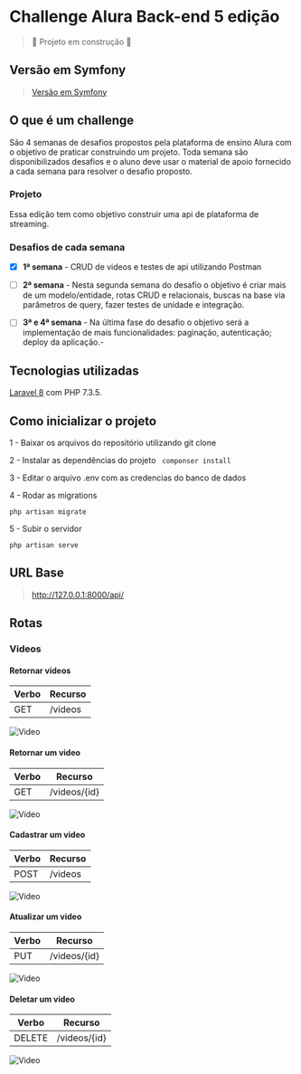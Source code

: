 # Challenge Alura Back-end 5 edição

> :construction: Projeto em construção :construction:

## Versão em Symfony
> [Versão em Symfony](https://github.com/DaniPoletto/challenge-alura-back-end-5-symfony)

## O que é um challenge
São 4 semanas de desafios propostos pela plataforma de ensino Alura com o objetivo de praticar construindo um projeto. Toda semana são disponibilizados desafios e o aluno deve usar o material de apoio fornecido a cada semana para resolver o desafio proposto. 

### Projeto
Essa edição tem como objetivo construir uma api de plataforma de streaming. 

### Desafios de cada semana
- [X] <b>1ª semana</b> - CRUD de videos e testes de api utilizando Postman

- [ ] <b>2ª semana</b> - Nesta segunda semana do desafio o objetivo é criar mais de um modelo/entidade, rotas CRUD e relacionais, buscas na base via parâmetros de query, fazer testes de unidade e integração.

- [ ] <b>3ª e 4ª semana</b> - Na última fase do desafio o objetivo será a implementação de mais funcionalidades: paginação, autenticação; deploy da aplicação.-

## Tecnologias utilizadas
[Laravel 8](https://laravel.com/) com PHP 7.3.5. 

## Como inicializar o projeto
1 - Baixar os arquivos do repositório utilizando git clone

2 - Instalar as dependências do projeto
``` componser install```

3 - Editar o arquivo .env com as credencias do banco de dados

4 - Rodar as migrations
```
php artisan migrate
```

5 - Subir o servidor
``` 
php artisan serve
```

## URL Base
 > http://127.0.0.1:8000/api/

## Rotas

### Videos
#### Retornar videos
| Verbo | Recurso |
|---| ---|
|GET | /videos |

![Video](https://github.com/DaniPoletto/challenge-alura-back-end-5-laravel/blob/main/get_videos.jpg)

#### Retornar um video
| Verbo | Recurso |
|---| ---|
|GET | /videos/{id} |

![Video](https://github.com/DaniPoletto/challenge-alura-back-end-5-laravel/blob/main/get_video.jpg)

#### Cadastrar um video
| Verbo | Recurso |
|---| ---|
|POST | /videos |

![Video](https://github.com/DaniPoletto/challenge-alura-back-end-5-laravel/blob/main/post_video.jpg)

#### Atualizar um video
| Verbo | Recurso |
|---| ---|
|PUT | /videos/{id} |

![Video](https://github.com/DaniPoletto/challenge-alura-back-end-5-laravel/blob/main/update_video.jpg)

#### Deletar um video
| Verbo | Recurso |
|---| ---|
|DELETE | /videos/{id} |

![Video](https://github.com/DaniPoletto/challenge-alura-back-end-5-laravel/blob/main/delete_video.jpg)

